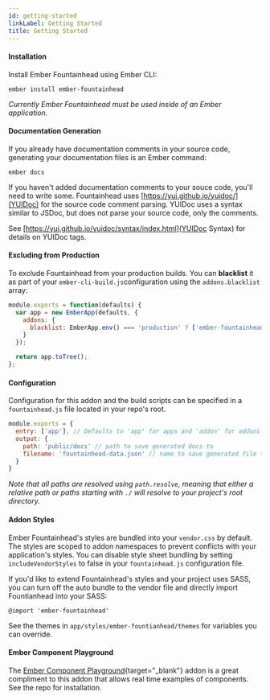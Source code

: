 ```yaml
---
id: getting-started
linkLabel: Getting Started
title: Getting Started
---
```


#### Installation
Install Ember Fountainhead using Ember CLI:

`ember install ember-fountainhead`

_Currently Ember Fountainhead must be used inside of an Ember application._

#### Documentation Generation
If you already have documentation comments in your source code, generating your documentation files is an Ember command:

`ember docs`

If you haven't added documentation comments to your souce code, you'll need to
write some. Fountainhead uses [https://yui.github.io/yuidoc/](YUIDoc) for the
source code comment parsing. YUIDoc uses a syntax similar to JSDoc, but does not
parse your source code, only the comments.

See [https://yui.github.io/yuidoc/syntax/index.html](YUIDoc Syntax) for details
on YUIDoc tags.

#### Excluding from Production
To exclude Fountainhead from your production builds. You can **blacklist** it as
part of your `ember-cli-build.js`configuration using the `addons.blacklist`
array:

```javascript
module.exports = function(defaults) {
  var app = new EmberApp(defaults, {
    addons: {
      blacklist: EmberApp.env() === 'production' ? ['ember-fountainhead'] : []
    }
  });

  return app.toTree();
};
```

#### Configuration
Configuration for this addon and the build scripts can be specified in a
`fountainhead.js` file located in your repo's root.

```javascript
module.exports = {
  entry: ['app'], // Defaults to 'app' for apps and 'addon' for addons
  output: {
    path: 'public/docs' // path to save generated docs to
    filename: 'fountainhead-data.json' // name to save generated file to
  }
}
```

_Note that all paths are resolved using `path.resolve`, meaning that
either a relative path or paths starting with `./` will resolve to
your project's root directory._

#### Addon Styles
Ember Fountainhead's styles are bundled into your `vendor.css` by
default. The styles are scoped to addon namespaces to prevent conflicts with
your application's styles. You can disable style sheet bundling by setting
`includeVendorStyles` to false in your `fountainhead.js` configuration file.

If you'd like to extend Fountainhead's styles and your project uses SASS, you
can turn off the auto bundle to the vendor file and directly import Fountianhead
into your SASS:

`@import 'ember-fountainhead'`

See the themes in `app/styles/ember-fountianhead/themes` for variables you can
override.

#### Ember Component Playground
The [Ember Component Playground](https://github.com/healthsparq/ember-component-playground){target="_blank"}
addon is a great compliment to this addon that allows real time examples of
components. See the repo for installation.
